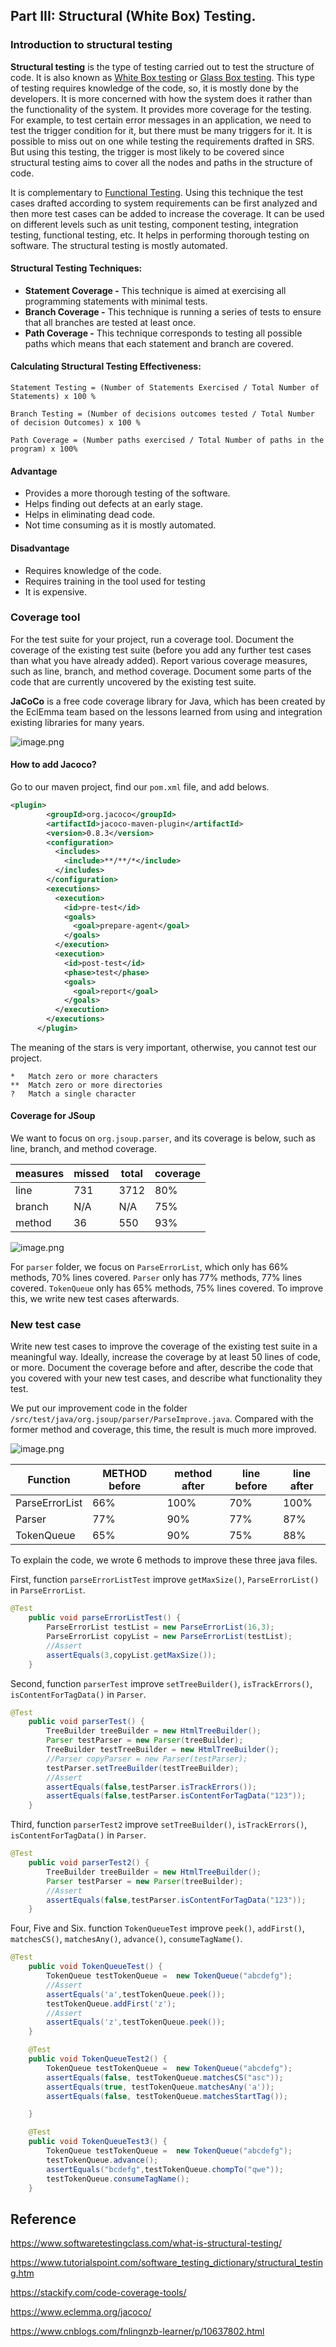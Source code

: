 ## Part III: **Structural (White Box) Testing.**

### Introduction to structural testing

**Structural testing** is the type of testing carried out to test the structure of code. It is also known as [White Box testing](https://www.softwaretestingclass.com/white-box-testing/) or [Glass Box testing](https://www.softwaretestingclass.com/gray-box-testing/). This type of testing requires knowledge of the code, so, it is mostly done by the developers. It is more concerned with how the system does it rather than the functionality of the system. It provides more coverage for the testing. For example, to test certain error messages in an application, we need to test the trigger condition for it, but there must be many triggers for it. It is possible to miss out on one while testing the requirements drafted in SRS. But using this testing, the trigger is most likely to be covered since structural testing aims to cover all the nodes and paths in the structure of code.

It is complementary to [Functional Testing](https://www.softwaretestingclass.com/functional-testing/). Using this technique the test cases drafted according to system requirements can be first analyzed and then more test cases can be added to increase the coverage. It can be used on different levels such as unit testing, component testing, integration testing, functional testing, etc. It helps in performing thorough testing on software. The structural testing is mostly automated.

#### Structural Testing Techniques:

- **Statement Coverage -** This technique is aimed at exercising all programming statements with minimal tests.
- **Branch Coverage -** This technique is running a series of tests to ensure that all branches are tested at least once.
- **Path Coverage -** This technique corresponds to testing all possible paths which means that each statement and branch are covered.

#### Calculating Structural Testing Effectiveness:

```
Statement Testing = (Number of Statements Exercised / Total Number of Statements) x 100 %

Branch Testing = (Number of decisions outcomes tested / Total Number of decision Outcomes) x 100 %

Path Coverage = (Number paths exercised / Total Number of paths in the program) x 100%
```

#### Advantage

- Provides a more thorough testing of the software.
- Helps finding out defects at an early stage.
- Helps in eliminating dead code.
- Not time consuming as it is mostly automated.

#### Disadvantage

- Requires knowledge of the code.
- Requires training in the tool used for testing
- It is expensive.

### Coverage tool

For the test suite for your project, run a coverage tool. Document the coverage of the existing test suite (before you add any further test cases than what you have already added). Report various coverage measures, such as line, branch, and method coverage. Document some parts of the code that are currently uncovered by the existing test suite.

**JaCoCo** is a free code coverage library for Java, which has been created by the EclEmma team based on the lessons learned from using and integration existing libraries for many years.

![image.png](https://i.loli.net/2021/02/16/g6s89uhmTVwc5kn.png)

#### How to add Jacoco?

Go to our maven project, find our `pom.xml` file, and add belows.

```xml
<plugin>
        <groupId>org.jacoco</groupId>
        <artifactId>jacoco-maven-plugin</artifactId>
        <version>0.8.3</version>
        <configuration>
          <includes>
            <include>**/**/*</include>
          </includes>
        </configuration>
        <executions>
          <execution>
            <id>pre-test</id>
            <goals>
              <goal>prepare-agent</goal>
            </goals>
          </execution>
          <execution>
            <id>post-test</id>
            <phase>test</phase>
            <goals>
              <goal>report</goal>
            </goals>
          </execution>
        </executions>
      </plugin>
```

The meaning of the stars is very important, otherwise, you cannot test our project.

```
*   Match zero or more characters
**  Match zero or more directories
?   Match a single character
```

#### Coverage for JSoup

We want to focus on `org.jsoup.parser`, and its coverage is below, such as line, branch, and method coverage.

| measures | missed | total | coverage |
| -------- | ------ | ----- | -------- |
| line     | 731    | 3712  | 80%      |
| branch   | N/A    | N/A   | 75%      |
| method   | 36     | 550   | 93%      |

![image.png](https://i.loli.net/2021/02/16/WJp7oEGSN2wsKrC.png)

For `parser` folder, we focus on `ParseErrorList`, which only has 66% methods, 70% lines covered. `Parser` only has 77% methods, 77% lines covered. `TokenQueue` only has 65% methods, 75% lines covered. To improve this, we write new test cases afterwards. 

### New test case 

Write new test cases to improve the coverage of the existing test suite in a meaningful way. Ideally, increase the coverage by at least 50 lines of code, or more. Document the coverage before and after, describe the code that you covered with your new test cases, and describe what functionality they test.

We put our improvement code in the folder `/src/test/java/org.jsoup/parser/ParseImprove.java`. Compared with the former method and coverage, this time, the result is much more improved. 

![image.png](https://i.loli.net/2021/02/16/5kqLbAPyVMN3RSH.png)

| Function       | METHOD before | method after | line before | line after |
| -------------- | ------------- | ------------ | ----------- | ---------- |
| ParseErrorList | 66%           | 100%         | 70%         | 100%       |
| Parser         | 77%           | 90%          | 77%         | 87%        |
| TokenQueue     | 65%           | 90%          | 75%         | 88%        |

To explain the code, we wrote 6 methods to improve these three java files. 

First, function `parseErrorListTest` improve `getMaxSize()`,  `ParseErrorList()` in `ParseErrorList`. 

```java
@Test
    public void parseErrorListTest() {
        ParseErrorList testList = new ParseErrorList(16,3);
        ParseErrorList copyList = new ParseErrorList(testList);
        //Assert
        assertEquals(3,copyList.getMaxSize());
    }
```

Second, function `parserTest` improve `setTreeBuilder()`, `isTrackErrors()`, `isContentForTagData()` in `Parser`. 

```java
@Test
    public void parserTest() {
        TreeBuilder treeBuilder = new HtmlTreeBuilder();
        Parser testParser = new Parser(treeBuilder);
        TreeBuilder testTreeBuilder = new HtmlTreeBuilder();
        //Parser copyParser = new Parser(testParser);
        testParser.setTreeBuilder(testTreeBuilder);
        //Assert
        assertEquals(false,testParser.isTrackErrors());
        assertEquals(false,testParser.isContentForTagData("123"));
    }
```

Third, function `parserTest2` improve `setTreeBuilder()`, `isTrackErrors()`, `isContentForTagData()` in `Parser`. 

```java
@Test
    public void parserTest2() {
        TreeBuilder treeBuilder = new HtmlTreeBuilder();
        Parser testParser = new Parser(treeBuilder);
        //Assert
        assertEquals(false,testParser.isContentForTagData("123"));
    }
```

Four, Five and Six. function `TokenQueueTest` improve `peek()`, `addFirst()`, `matchesCS()`, `matchesAny()`, `advance()`, `consumeTagName()`.

```java
@Test
    public void TokenQueueTest() {
        TokenQueue testTokenQueue =  new TokenQueue("abcdefg");
        //Assert
        assertEquals('a',testTokenQueue.peek());
        testTokenQueue.addFirst('z');
        //Assert
        assertEquals('z',testTokenQueue.peek());
    }

    @Test
    public void TokenQueueTest2() {
        TokenQueue testTokenQueue =  new TokenQueue("abcdefg");
        assertEquals(false, testTokenQueue.matchesCS("asc"));
        assertEquals(true, testTokenQueue.matchesAny('a'));
        assertEquals(false, testTokenQueue.matchesStartTag());

    }

    @Test
    public void TokenQueueTest3() {
        TokenQueue testTokenQueue =  new TokenQueue("abcdefg");
        testTokenQueue.advance();
        assertEquals("bcdefg",testTokenQueue.chompTo("qwe"));
        testTokenQueue.consumeTagName();
    }

```

## Reference

https://www.softwaretestingclass.com/what-is-structural-testing/

https://www.tutorialspoint.com/software_testing_dictionary/structural_testing.htm

https://stackify.com/code-coverage-tools/

https://www.eclemma.org/jacoco/

https://www.cnblogs.com/fnlingnzb-learner/p/10637802.html

